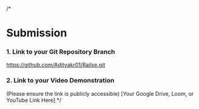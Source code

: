 /*
# Submission

### 1. Link to your Git Repository Branch
https://github.com/Adityakr01/Railse.git

### 2. Link to your Video Demonstration
(Please ensure the link is publicly accessible)
[Your Google Drive, Loom, or YouTube Link Here]
*/
